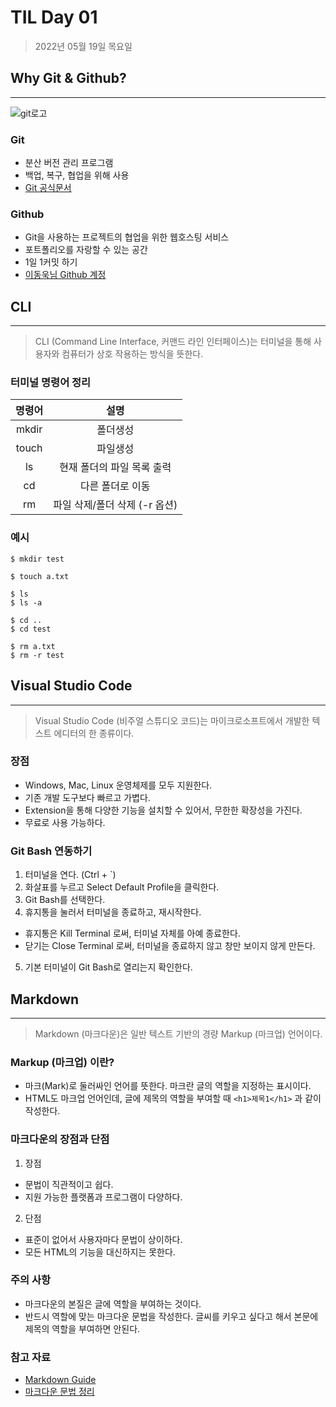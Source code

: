 # TIL Day 01
> 2022년 05월 19일 목요일

## Why Git & Github?
---
![git로고](https://user-images.githubusercontent.com/49775540/168756716-68f9aebb-380f-4897-8141-78d8403f6113.png)

### Git
- 분산 버전 관리 프로그램
- 백업, 복구, 협업을 위해 사용
- [Git 공식문서](https://git-scm.com/book/ko/v2)

### Github
- Git을 사용하는 프로젝트의 협업을 위한 웹호스팅 서비스
- 포트폴리오를 자랑할 수 있는 공간
- 1일 1커밋 하기
- [이동욱님 Github 계정](https://github.com/jojoldu)

## CLI
---
> CLI (Command Line Interface, 커맨드 라인 인터페이스)는 터미널을 통해 사용자와 컴퓨터가 상호 작용하는 방식을 뜻한다.

### 터미널 명령어 정리
| 명령어| 설명                          |
|:-----:|:-----------------------------:|
| mkdir | 폴더생성                      |
| touch | 파일생성                      |
| ls    | 현재 폴더의 파일 목록 출력    |
| cd    | 다른 폴더로 이동              |
| rm    | 파일 삭제/폴더 삭제 (-r 옵션) |

### 예시
```
$ mkdir test

$ touch a.txt

$ ls
$ ls -a

$ cd ..
$ cd test

$ rm a.txt
$ rm -r test
```

## Visual Studio Code
---
> Visual Studio Code (비주얼 스튜디오 코드)는 마이크로소프트에서 개발한 텍스트 에디터의 한 종류이다.

### 장점

- Windows, Mac, Linux 운영체제를 모두 지원한다.
- 기존 개발 도구보다 빠르고 가볍다.
- Extension을 통해 다양한 기능을 설치할 수 있어서, 무한한 확장성을 가진다.
- 무료로 사용 가능하다.

### Git Bash 연동하기

1. 터미널을 연다. (Ctrl + `)
2. 화살표를 누르고 Select Default Profile을 클릭한다.
3. Git Bash를 선택한다.
4. 휴지통을 눌러서 터미널을 종료하고, 재시작한다.
- 휴지통은 Kill Terminal 로써, 터미널 자체를 아예 종료한다.
- 닫기는 Close Terminal 로써, 터미널을 종료하지 않고 창만 보이지 않게 만든다.
5. 기본 터미널이 Git Bash로 열리는지 확인한다.

## Markdown
---
> Markdown (마크다운)은 일반 텍스트 기반의 경량 Markup (마크업) 언어이다.

### Markup (마크업) 이란?

- 마크(Mark)로 둘러싸인 언어를 뜻한다. 마크란 글의 역할을 지정하는 표시이다.
- HTML도 마크업 언어인데, 글에 제목의 역할을 부여할 때 `<h1>제목1</h1>` 과 같이 작성한다.

### 마크다운의 장점과 단점
1. 장점
- 문법이 직관적이고 쉽다.
- 지원 가능한 플랫폼과 프로그램이 다양하다.
2. 단점
- 표준이 없어서 사용자마다 문법이 상이하다.
- 모든 HTML의 기능을 대신하지는 못한다.

### 주의 사항
- 마크다운의 본질은 글에 역할을 부여하는 것이다.
- 반드시 역할에 맞는 마크다운 문법을 작성한다. 글씨를 키우고 싶다고 해서 본문에 제목의 역할을 부여하면 안된다.

### 참고 자료 
- [Markdown Guide](https://www.markdownguide.org/basic-syntax/)
- [마크다운 문법 정리](https://gist.github.com/ihoneymon/652be052a0727ad59601)
